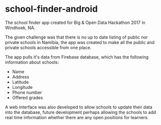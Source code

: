 # school-finder-android
The school finder app created for Big & Open Data Hackathon 2017 in Windhoek, NA.

The given challenge was that there is no up to date listing of public nor private schools in Namibia, the app was created to make all 
the public and private schools accessible from one place.

The app pulls it's data from Firebase database, which has the following information about schools:
- Name
- Address
- Latitude
- Longitude
- Phone number
- Offered grades

A web interface was also developed to allow schools to update their data into the database, future development perhaps allowing the schools
 to add real time information whether there are any open positions for learners.
 
 
